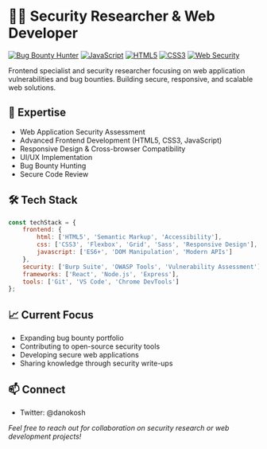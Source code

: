 # 👨‍💻 Security Researcher & Web Developer

[![Bug Bounty Hunter](https://img.shields.io/badge/-Bug%20Bounty%20Hunter-brightgreen)]()
[![JavaScript](https://img.shields.io/badge/-JavaScript-F7DF1E?logo=javascript&logoColor=black)]()
[![HTML5](https://img.shields.io/badge/-HTML5-E34F26?logo=html5&logoColor=white)]()
[![CSS3](https://img.shields.io/badge/-CSS3-1572B6?logo=css3&logoColor=white)]()
[![Web Security](https://img.shields.io/badge/-Web%20Security-red)]()

Frontend specialist and security researcher focusing on web application vulnerabilities and bug bounties. Building secure, responsive, and scalable web solutions.

## 🔐 Expertise

- Web Application Security Assessment
- Advanced Frontend Development (HTML5, CSS3, JavaScript)
- Responsive Design & Cross-browser Compatibility
- UI/UX Implementation
- Bug Bounty Hunting
- Secure Code Review

## 🛠️ Tech Stack

```javascript
const techStack = {
    frontend: {
        html: ['HTML5', 'Semantic Markup', 'Accessibility'],
        css: ['CSS3', 'Flexbox', 'Grid', 'Sass', 'Responsive Design'],
        javascript: ['ES6+', 'DOM Manipulation', 'Modern APIs']
    },
    security: ['Burp Suite', 'OWASP Tools', 'Vulnerability Assessment'],
    frameworks: ['React', 'Node.js', 'Express'],
    tools: ['Git', 'VS Code', 'Chrome DevTools']
};
```

## 📈 Current Focus

- Expanding bug bounty portfolio
- Contributing to open-source security tools
- Developing secure web applications
- Sharing knowledge through security write-ups

## 📫 Connect

- Twitter: @danokosh 
  

*Feel free to reach out for collaboration on security research or web development projects!*
   



<!---
kingbradley2k/kingbradley2k is a ✨ special ✨ repository because its `README.md` (this file) appears on your GitHub profile.
You can click the Preview link to take a look at your changes.
--->
